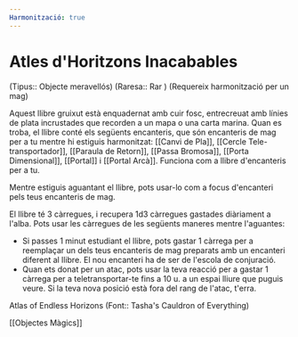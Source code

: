 ```yaml
---
Harmonització: true
---
```

# Atles d'Horitzons Inacabables

(Tipus:: Objecte meravellós) (Raresa:: Rar ) (Requereix harmonització per un mag)

Aquest llibre gruixut està enquadernat amb cuir fosc, entrecreuat amb línies de plata incrustades que recorden a un mapa o una carta marina. Quan es troba, el llibre conté els següents encanteris, que són encanteris de mag per a tu mentre hi estiguis harmonitzat: [[Canvi de Pla]], [[Cercle Tele-transportador]], [[Paraula de Retorn]], [[Passa Bromosa]], [[Porta Dimensional]], [[Portal]] i [[Portal Arcà]]. Funciona com a llibre d'encanteris per a tu.

Mentre estiguis aguantant el llibre, pots usar-lo com a focus d'encanteri pels teus encanteris de mag.

El llibre té 3 càrregues, i recupera 1d3 càrregues gastades diàriament a l'alba. Pots usar les càrregues de les següents maneres mentre l'aguantes:

- Si passes 1 minut estudiant el llibre, pots gastar 1 càrrega per a reemplaçar un dels teus encanteris de mag preparats amb un encanteri diferent al llibre. El nou encanteri ha de ser de l'escola de conjuració.
- Quan ets donat per un atac, pots usar la teva reacció per a gastar 1 càrrega per a teletransportar-te fins a 10 u. a un espai lliure que puguis veure. Si la teva nova posició està fora del rang de l'atac, t'erra.

Atlas of Endless Horizons (Font:: Tasha's Cauldron of Everything)

[[Objectes Màgics]]